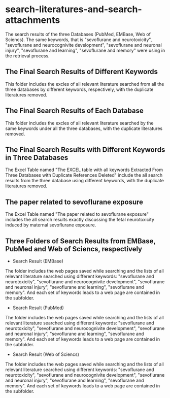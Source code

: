 # search-literatures-and-search-attachments
The search results of the three Databases (PubMed, EMBase, Web of Sciencs). The same keywords, that is "sevoflurane and neurotoxicity", "sevoflurane and neurocognivite development", "sevoflurane and neuronal injury", "sevoflurane and learning", "sevoflurane and memory" were using in the retrieval process.

## The Final Search Results of Different Keywords

This folder includes the excles of all relevant literature searched from all the three databases by different keywords, respectively, with the duplicate literatures removed.

## The Final Search Results of Each Database

This folder includes the excles of all relevant literature searched by the same keywords under all the three databases, with the duplicate literatures removed.

## The Final Search Results with Different Keywords in Three Databases

The Excel Table named "The EXCEL table with all keywords Extracted From Three Databases with Duplicate References Deleted" include the all search results from the  three database using different keywords, with the duplicate literatures removed.

## The paper related to sevoflurane exposure
The Excel Table named "The paper related to sevoflurane exposure" includes the all search results exactly discussing the fetal neurotoxicity induced by maternal sevoflurane exposure.




## Three Folders of Search Results from EMBase, PubMed and Web of Sciencs, respectively
+ Search Result (EMBase)

The folder includes the web pages saved while searching and the lists of all relevant literature searched using different keywords: "sevoflurane and neurotoxicity", "sevoflurane and neurocognivite development", "sevoflurane and neuronal injury", "sevoflurane and learning", "sevoflurane and memory". And each set of keywords leads to a web page are contained in the subfolder.

+ Search Result (PubMed)

The folder includes the web pages saved while searching and the lists of all relevant literature searched using different keywords: "sevoflurane and neurotoxicity", "sevoflurane and neurocognivite development", "sevoflurane and neuronal injury", "sevoflurane and learning", "sevoflurane and memory". And each set of keywords leads to a web page are contained in the subfolder.

+ Search Result (Web of Sciencs)

The folder includes the web pages saved while searching and the lists of all relevant literature searched using different keywords: "sevoflurane and neurotoxicity", "sevoflurane and neurocognivite development", "sevoflurane and neuronal injury", "sevoflurane and learning", "sevoflurane and memory". And each set of keywords leads to a web page are contained in the subfolder.




